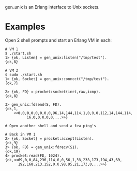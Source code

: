 gen\_unix is an Erlang interface to Unix sockets.

Examples
========

Open 2 shell prompts and start an Erlang VM in each:

    # VM 1
    $ ./start.sh
    1> {ok, Listen} = gen_unix:listen("/tmp/test").
    {ok,8}

    # VM 2
    $ sudo ./start.sh
    1> {ok, Socket} = gen_unix:connect("/tmp/test").
    {ok,7}

    2> {ok, FD} = procket:socket(inet,raw,icmp).
    {ok,8}

    3> gen_unix:fdsend(S, FD).
    {ok,1,
        <<0,0,0,0,0,0,0,0,96,14,144,114,1,0,0,0,112,14,144,114,
              16,0,0,0,0,0,...>>}

    # Open another shell and send a few ping's

    # Back in VM 1
    2> {ok, Socket} = procket:accept(Listen).
    {ok,9}
    3> {ok, FD} = gen_unix:fdrecv(S1).
    {ok,10}
    4> procket:read(FD, 1024).
    {ok,<<69,0,0,84,236,114,0,0,56,1,38,238,173,194,43,69,
          192,168,213,152,0,0,98,95,21,173,0,...>>}


